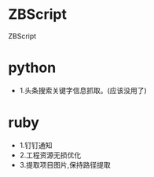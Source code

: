 # ZBScript
ZBScript

# python
- 1.头条搜索关键字信息抓取。(应该没用了)
# ruby
- 1.钉钉通知
- 2.工程资源无损优化
- 3.提取项目图片,保持路径提取
